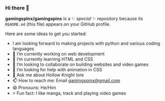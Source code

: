 ### Hi there 👋


**gamingspinx/gamingspinx** is a ✨ _special_ ✨ repository because its `README.md` (this file) appears on your GitHub profile.

Here are some ideas to get you started:

- I am looking forward to making projects with python and various coding languages 
- 🔭 I’m currently working on web development
- 🌱 I’m currently learning HTML and CSS
- 👯 I’m looking to collaborate on building websites and video games
- 🤔 I’m looking for help with animation in CSS
- 💬 Ask me about Hollow Knight lore
- 📫 How to reach me: Email gamingspinx@gmail.com
- 😄 Pronouns: He/Him
- ⚡ Fun fact: I like manga, track and playing video games

